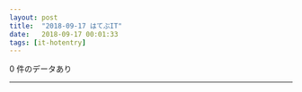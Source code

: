 ```yaml
---
layout: post
title:  "2018-09-17 はてぶIT"
date:   2018-09-17 00:01:33
tags: [it-hotentry]
---
```

0 件のデータあり

<hr>
